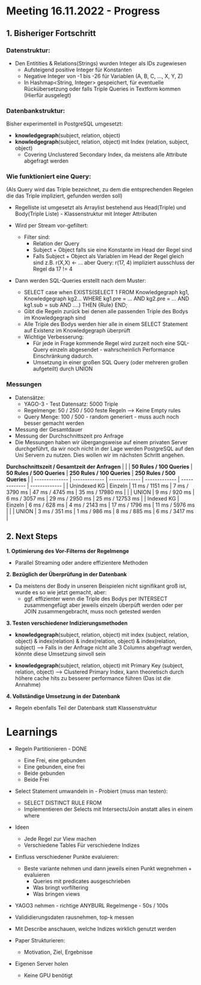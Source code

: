 # Meeting 16.11.2022 - Progress

## 1. Bisheriger Fortschritt

### Datenstruktur:
- Den Entitities & Relations(Strings) wurden Integer als IDs zugewiesen
    - Aufsteigend positive Integer für Konstanten
    - Negative Integer von -1 bis -26 für Variablen (A, B, C, ..., X, Y, Z)
    - In Hashmap<String, Integer> gespeichert, für eventuelle Rückübersetzung oder falls Triple Queries in Textform kommen (Hierfür ausgelegt)

### Datenbankstruktur:
Bisher experimentell in PostgreSQL umgesetzt:

- **knowledgegraph**(subject, relation, object)
- **knowledgegraph**(subject, relation, object) mit Index (relation, subject, object) 
  - Covering Unclustered Secondary Index, da meistens alle Attribute abgefragt werden

### Wie funktioniert eine Query:
(Als Query wird das Triple bezeichnet, zu dem die entsprechenden Regelen die das Triple impliziert, gefunden werden soll)

- Regelliste ist umgesetzt als Arraylist bestehend aus Head(Triple) und Body(Triple Liste) - Klassenstruktur mit Integer Attributen
- Wird per Stream vor-gefiltert:
    - Filter sind:
      - Relation der Query
      - Subject + Object falls sie eine Konstante im Head der Regel sind
      - Falls Subject + Object als Variablen im Head der Regel gleich sind z.B. r(X,X) <- ... aber Query: r(17, 4) impliziert ausschluss der Regel da 17 != 4

- Dann werden SQL-Queries erstellt nach dem Muster:
    - SELECT case when EXISTS(SELECT 1 FROM Knowledgegraph kg1, Knowledgegraph kg2… WHERE kg1.pre = … AND kg2.pre = … AND kg1.sub = sub AND ….) THEN {Rule} END;
    - Gibt die Regeln zurück bei denen alle passenden Triple des Bodys im Knowledgegraph sind
    - Alle Triple des Bodys werden hier alle in einem SELECT Statement auf Existenz im Knowledgegraph überprüft
    - Wichtige Verbesserung:
      - Für jede in Frage kommende Regel wird zurzeit noch eine SQL-Query einzeln abgesendet - wahrscheinlich Performance Einschränkung dadurch.
      - Umsetzung in einer großen SQL Query (oder mehreren großen aufgeteilt) durch UNION

### Messungen

  - Datensätze:
      - YAGO-3 - Test Datensatz: 5000 Triple
      - Regelmenge: 50 / 250 / 500 feste Regeln —> Keine Empty rules
      - Query Menge: 100 / 500 - random generiert - muss auch noch besser gemacht werden
  - Messung der Gesamtdauer
  - Messung der Durchschnittszeit pro Anfrage
  - Die Messungen haben wir übergangsweise auf einem privaten Server durchgeführt, da wir noch nicht in der Lage werden PostgreSQL auf den Uni Servern zu nutzen. Dies wollen wir im nächsten Schritt angehen.


**Durchschnittszeit / Gesamtzeit der Anfragen**
|                |               | **50 Rules / 100 Queries** | **50 Rules / 500 Queries**  | **250 Rules / 100 Queries** | **250 Rules / 500 Queries** |
| -------------- | ------------- | ------------- | ------------- | ------------- | ------------- |
| Unindexed KG   | Einzeln       | 11 ms / 1151 ms | 7 ms / 3790 ms | 47 ms / 4745 ms | 35 ms / 17980 ms |
|                | UNION         | 9 ms / 920 ms | 6 ms / 3057 ms | 29 ms / 2950 ms | 25 ms / 12753 ms |
| Indexed KG     | Einzeln       | 6 ms / 628 ms | 4 ms / 2143 ms | 17 ms / 1796 ms | 11 ms / 5976 ms |
|                | UNION         | 3 ms / 351 ms | 1 ms / 986 ms | 8 ms / 885 ms | 6 ms / 3417 ms |

## 2. Next Steps

**1. Optimierung des Vor-Filterns der Regelmenge**
  - Parallel Streaming oder andere effizientere Methoden

**2. Bezüglich der Überprüfung in der Datenbank**
  - Da meistens der Body in unseren Beispielen nicht signifikant groß ist, wurde es so wie jetzt gemacht, aber:
    - ggf. effizienter wenn die Triple des Bodys per INTERSECT zusammengefügt aber jeweils einzeln überpüft werden oder per JOIN zusammengebracht, muss noch getested werden

**3. Testen verschiedener Indizierungsmethoden**
  - **knowledgegraph**(subject, relation, object) mit index (subject, relation, object) & index(relation) & index(relation, object) & index(relation, subject) —> Falls in der Anfrage nicht alle 3 Columns abgefragt werden, könnte diese Umsetzung sinvoll sein

  - **knowledgegraph**(subject, relation, object) mit Primary Key (subject, relation, object) —> Clustered Primary Index, kann theoretisch durch höhere cache hits zu besserer performance führen (Das ist die Annahme)

**4. Vollständige Umsetzung in der Datenbank**
  - Regeln ebenfalls Teil der Datenbank statt Klassenstruktur

# Learnings
- Regeln Partitionieren - DONE
  - Eine Frei, eine gebunden
  - Eine gebunden, eine frei
  - Beide gebunden
  - Beide Frei

- Select Statement umwandeln in - Probiert (muss man testen):
  - SELECT DISTINCT RULE FROM
  - Implementieren der Selects mit Intersects/Join anstatt alles in einem where

- Ideen
  - Jede Regel zur View machen
  - Verschiedene Tables Für verschiedene Indizes


- Einfluss verschiedener Punkte evaluieren:
  - Beste variante nehmen und dann jeweils einen Punkt wegnehmen + evaluieren
    - Queries mit predicates ausgeschrieben
    - Was bringt vorfiltering
    - Was bringen views

  
- YAGO3 nehmen - richtige ANYBURL Regelmenge - 50s / 100s
- Valididierungsdaten rausnehmen, top-k messen
- Mit Describe anschauen, welche Indizes wirklich genutzt werden
- Paper Strukturieren:
  - Motivation, Ziel, Ergebnisse
- Eigenen Server holen
  - Keine GPU benötigt